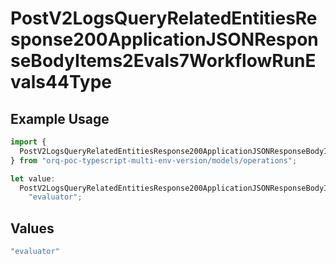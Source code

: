 # PostV2LogsQueryRelatedEntitiesResponse200ApplicationJSONResponseBodyItems2Evals7WorkflowRunEvals44Type

## Example Usage

```typescript
import {
  PostV2LogsQueryRelatedEntitiesResponse200ApplicationJSONResponseBodyItems2Evals7WorkflowRunEvals44Type,
} from "orq-poc-typescript-multi-env-version/models/operations";

let value:
  PostV2LogsQueryRelatedEntitiesResponse200ApplicationJSONResponseBodyItems2Evals7WorkflowRunEvals44Type =
    "evaluator";
```

## Values

```typescript
"evaluator"
```